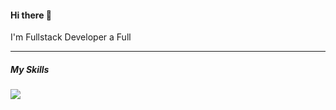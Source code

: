 #### Hi there 👋

I'm Fullstack Developer a Full

---

##### My Skills

<p align="left">
  <a href="https://skillicons.dev">
    <img src="https://skillicons.dev/icons?i=aws,css,gatsby,git,graphql,html,js,mysql,nextjs,nodejs,prisma,react,sass,supabase,svelte,tailwind,ts,vscode&perline=5" />
  </a>
</p>
